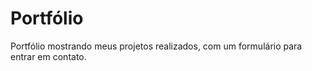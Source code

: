 # Portfólio

Portfólio mostrando meus projetos realizados, com um formulário para entrar em contato.
